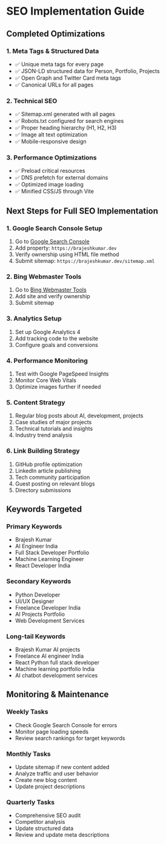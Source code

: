# SEO Implementation Guide

## Completed Optimizations

### 1. Meta Tags & Structured Data
- ✅ Unique meta tags for every page
- ✅ JSON-LD structured data for Person, Portfolio, Projects
- ✅ Open Graph and Twitter Card meta tags
- ✅ Canonical URLs for all pages

### 2. Technical SEO
- ✅ Sitemap.xml generated with all pages
- ✅ Robots.txt configured for search engines
- ✅ Proper heading hierarchy (H1, H2, H3)
- ✅ Image alt text optimization
- ✅ Mobile-responsive design

### 3. Performance Optimizations
- ✅ Preload critical resources
- ✅ DNS prefetch for external domains
- ✅ Optimized image loading
- ✅ Minified CSS/JS through Vite

## Next Steps for Full SEO Implementation

### 1. Google Search Console Setup
1. Go to [Google Search Console](https://search.google.com/search-console)
2. Add property: `https://brajeshkumar.dev`
3. Verify ownership using HTML file method
4. Submit sitemap: `https://brajeshkumar.dev/sitemap.xml`

### 2. Bing Webmaster Tools
1. Go to [Bing Webmaster Tools](https://www.bing.com/webmasters)
2. Add site and verify ownership
3. Submit sitemap

### 3. Analytics Setup
1. Set up Google Analytics 4
2. Add tracking code to the website
3. Configure goals and conversions

### 4. Performance Monitoring
1. Test with Google PageSpeed Insights
2. Monitor Core Web Vitals
3. Optimize images further if needed

### 5. Content Strategy
1. Regular blog posts about AI, development, projects
2. Case studies of major projects
3. Technical tutorials and insights
4. Industry trend analysis

### 6. Link Building Strategy
1. GitHub profile optimization
2. LinkedIn article publishing
3. Tech community participation
4. Guest posting on relevant blogs
5. Directory submissions

## Keywords Targeted

### Primary Keywords
- Brajesh Kumar
- AI Engineer India
- Full Stack Developer Portfolio
- Machine Learning Engineer
- React Developer India

### Secondary Keywords
- Python Developer
- UI/UX Designer
- Freelance Developer India
- AI Projects Portfolio
- Web Development Services

### Long-tail Keywords
- Brajesh Kumar AI projects
- Freelance AI engineer India
- React Python full stack developer
- Machine learning portfolio India
- AI chatbot development services

## Monitoring & Maintenance

### Weekly Tasks
- Check Google Search Console for errors
- Monitor page loading speeds
- Review search rankings for target keywords

### Monthly Tasks
- Update sitemap if new content added
- Analyze traffic and user behavior
- Create new blog content
- Update project descriptions

### Quarterly Tasks
- Comprehensive SEO audit
- Competitor analysis
- Update structured data
- Review and update meta descriptions